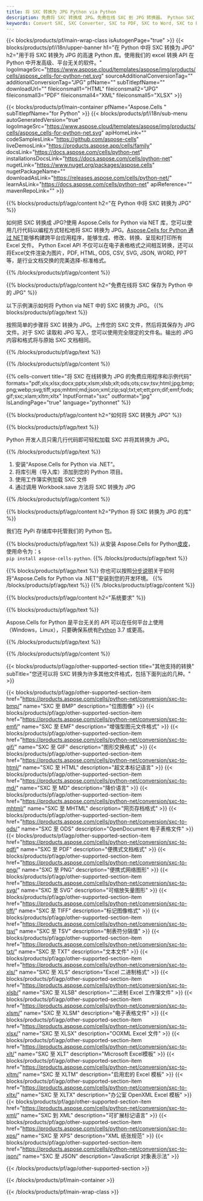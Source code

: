```yaml
---
title: 将 SXC 转换为 JPG Python via Python
description: 免费将 SXC 转换成 JPG。免费在线 SXC 到 JPG 转换器。 Python SXC 为 JPG。 SXC 通过 Python 到 JPG。
keywords: Convert SXC, SXC Converter, SXC to PDF, SXC to Word, SXC to PPT, SXC to Image
---
```

{{< blocks/products/pf/main-wrap-class isAutogenPage="true" >}}
{{< blocks/products/pf/i18n/upper-banner h1="在 Python 中将 SXC 转换为 JPG" h2="用于将 SXC 转换为 JPG 的高速 Python 库。使用我们的 excel 转换 API 在 Python 中开发高级、平台无关的软件。" logoImageSrc="https://www.aspose.cloud/templates/aspose/img/products/cells/aspose_cells-for-python-net.svg" sourceAdditionalConversionTag="" additionalConversionTag="JPG" pfName="" subTitlepfName="" downloadUrl="" fileiconsmall1="HTML" fileiconsmall2="JPG" fileiconsmall3="PDF" fileiconsmall4="XML" fileiconsmall5="XLSX" >}}

{{< blocks/products/pf/main-container pfName="Aspose.Cells " subTitlepfName="for Python" >}}
{{< blocks/products/pf/i18n/sub-menu autoGeneratedVersion="true" logoImageSrc="https://www.aspose.cloud/templates/aspose/img/products/cells/aspose_cells-for-python-net.svg" apiHomeLink="" codeSamplesLink="https://github.com/aspose-cells" liveDemosLink="https://products.aspose.app/cells/family" docsLink="https://docs.aspose.com/cells/python-net" installationsDocsLink="https://docs.aspose.com/cells/python-net" nugetLink="https://www.nuget.org/packages/aspose.cells" nugetPackageName="" downloadAsLink="https://releases.aspose.com/cells/python-net/" learnAsLink="https://docs.aspose.com/cells/python-net" apiReference="" mavenRepoLink="" >}}


{{% blocks/products/pf/agp/content h2="在 Python 中将 SXC 转换为 JPG" %}}

如何把 SXC 转换成 JPG?使用 Aspose.Cells for Python via NET 库，您可以使用几行代码以编程方式轻松地将 SXC 转换为 JPG。[Aspose.Cells for Python 通过 NET](https://pypi.org/project/aspose-cells-python/)能够构建跨平台应用程序，能够生成、修改、转换、呈现和打印所有 Excel 文件。 Python Excel API 不仅可以在电子表格格式之间相互转换，还可以将Excel文件渲染为图片，PDF, HTML, ODS, CSV, SVG, JSON, WORD, PPT等，是行业文档交换的完美选择-标准格式。

{{% /blocks/products/pf/agp/content %}}


{{% blocks/products/pf/agp/content h2="免费在线将 SXC 保存为 Python 中的 JPG" %}}

以下示例演示如何将 Python via NET 中的 SXC 转换为 JPG。
{{% blocks/products/pf/agp/text %}}

按照简单的步骤将 SXC 转换为 JPG。上传您的 SXC 文件，然后将其保存为 JPG 文件。对于 SXC 读取和 JPG 写入，您可以使用完全限定的文件名。输出的 JPG 内容和格式将与原始 SXC 文档相同。

{{% /blocks/products/pf/agp/text %}}

{{% /blocks/products/pf/agp/content %}}

{{% cells-convert title="将 SXC 在线转换为 JPG 的免费应用程序和示例代码" formats="pdf;xls;xlsx;docx;pptx;xlsm;xlsb;xlt;ods;ots;csv;tsv;html;jpg;bmp;png;webp;svg;tiff;xps;mhtml;md;json;xml;zip;sql;txt;et;ett;prn;dif;emf;fods;gif;sxc;xlam;xltm;xltx" InputFormat="sxc" outformat="jpg" IsLandingPage="true" language="pythonnet" %}}

{{% blocks/products/pf/agp/content h2="如何将 SXC 转换为 JPG" %}}

{{% blocks/products/pf/agp/text %}}

 Python 开发人员只需几行代码即可轻松加载 SXC 并将其转换为 JPG。

{{% /blocks/products/pf/agp/text %}}

1. 安装“Aspose.Cells for Python via .NET”。
1. 将库引用（导入库）添加到您的 Python 项目。
1. 使用工作簿实例加载 SXC 文件
1. 通过调用 Workbook.save 方法将 SXC 转换为 JPG

{{% /blocks/products/pf/agp/content %}}


{{% blocks/products/pf/agp/content h2="Python 将 SXC 转换为 JPG 的库" %}}

我们在 PyPi 存储库中托管我们的 Python 包。

{{% blocks/products/pf/agp/text %}}
从安装 Aspose.Cells for Python<a href="https://pypi.org/project/aspose-cells-python/">皮皮</a>，使用命令为：<code>$ pip install aspose-cells-python</code>.
{{% /blocks/products/pf/agp/text %}}

{{% blocks/products/pf/agp/text %}}
你也可以按照[分步说明](https://docs.aspose.com/cells/python-net/getting-started/)关于如何将“Aspose.Cells for Python via .NET”安装到您的开发环境。
{{% /blocks/products/pf/agp/text %}}
{{% /blocks/products/pf/agp/content %}}

{{% blocks/products/pf/agp/content h2="系统要求" %}}

{{% blocks/products/pf/agp/text %}}

 Aspose.Cells for Python 是平台无关的 API 可以在任何平台上使用（Windows，Linux），只要确保系统有[Python](https://www.python.org/downloads/) 3.7 或更高。
 
{{% /blocks/products/pf/agp/text %}}

{{% /blocks/products/pf/agp/content %}}



{{< blocks/products/pf/agp/other-supported-section title="其他支持的转换" subTitle="您还可以将 SXC 转换为许多其他文件格式，包括下面列出的几种。" >}}

{{< blocks/products/pf/agp/other-supported-section-item href="https://products.aspose.com/cells/python-net/conversion/sxc-to-bmp/" name="SXC 至 BMP" description="位图图像" >}}
{{< blocks/products/pf/agp/other-supported-section-item href="https://products.aspose.com/cells/python-net/conversion/sxc-to-emf/" name="SXC 至 EMF" description="增强型图元文件格式" >}}
{{< blocks/products/pf/agp/other-supported-section-item href="https://products.aspose.com/cells/python-net/conversion/sxc-to-gif/" name="SXC 至 GIF" description="图形交换格式" >}}
{{< blocks/products/pf/agp/other-supported-section-item href="https://products.aspose.com/cells/python-net/conversion/sxc-to-html/" name="SXC 至 HTML" description="超文本标记语言" >}}
{{< blocks/products/pf/agp/other-supported-section-item href="https://products.aspose.com/cells/python-net/conversion/sxc-to-md/" name="SXC 至 MD" description="降价语言" >}}
{{< blocks/products/pf/agp/other-supported-section-item href="https://products.aspose.com/cells/python-net/conversion/sxc-to-mhtml/" name="SXC 至 MHTML" description="网页存档格式" >}}
{{< blocks/products/pf/agp/other-supported-section-item href="https://products.aspose.com/cells/python-net/conversion/sxc-to-ods/" name="SXC 至 ODS" description="OpenDocument 电子表格文件" >}}
{{< blocks/products/pf/agp/other-supported-section-item href="https://products.aspose.com/cells/python-net/conversion/sxc-to-pdf/" name="SXC 至 PDF" description="便携式文档格式" >}}
{{< blocks/products/pf/agp/other-supported-section-item href="https://products.aspose.com/cells/python-net/conversion/sxc-to-png/" name="SXC 至 PNG" description="便携式网络图形" >}}
{{< blocks/products/pf/agp/other-supported-section-item href="https://products.aspose.com/cells/python-net/conversion/sxc-to-svg/" name="SXC 至 SVG" description="可缩放矢量图形" >}}
{{< blocks/products/pf/agp/other-supported-section-item href="https://products.aspose.com/cells/python-net/conversion/sxc-to-tiff/" name="SXC 至 TIFF" description="标记图像格式" >}}
{{< blocks/products/pf/agp/other-supported-section-item href="https://products.aspose.com/cells/python-net/conversion/sxc-to-tsv/" name="SXC 至 TSV" description="制表符分隔值" >}}
{{< blocks/products/pf/agp/other-supported-section-item href="https://products.aspose.com/cells/python-net/conversion/sxc-to-txt/" name="SXC 至 TXT" description="文本文件" >}}
{{< blocks/products/pf/agp/other-supported-section-item href="https://products.aspose.com/cells/python-net/conversion/sxc-to-xls/" name="SXC 至 XLS" description="Excel 二进制格式" >}}
{{< blocks/products/pf/agp/other-supported-section-item href="https://products.aspose.com/cells/python-net/conversion/sxc-to-xlsb/" name="SXC 至 XLSB" description="二进制 Excel 工作簿文件" >}}
{{< blocks/products/pf/agp/other-supported-section-item href="https://products.aspose.com/cells/python-net/conversion/sxc-to-xlsm/" name="SXC 至 XLSM" description="电子表格文件" >}}
{{< blocks/products/pf/agp/other-supported-section-item href="https://products.aspose.com/cells/python-net/conversion/sxc-to-xlsx/" name="SXC 至 XLSX" description="OOXML Excel 文件" >}}
{{< blocks/products/pf/agp/other-supported-section-item href="https://products.aspose.com/cells/python-net/conversion/sxc-to-xlt/" name="SXC 至 XLT" description="Microsoft Excel模板" >}}
{{< blocks/products/pf/agp/other-supported-section-item href="https://products.aspose.com/cells/python-net/conversion/sxc-to-xltm/" name="SXC 至 XLTM" description="启用宏的 Excel 模板" >}}
{{< blocks/products/pf/agp/other-supported-section-item href="https://products.aspose.com/cells/python-net/conversion/sxc-to-xltx/" name="SXC 至 XLTX" description="办公室 OpenXML Excel 模板" >}}
{{< blocks/products/pf/agp/other-supported-section-item href="https://products.aspose.com/cells/python-net/conversion/sxc-to-xml/" name="SXC 到 XML" description="可扩展标记语言" >}}
{{< blocks/products/pf/agp/other-supported-section-item href="https://products.aspose.com/cells/python-net/conversion/sxc-to-xps/" name="SXC 至 XPS" description="XML 纸张规范" >}}
{{< blocks/products/pf/agp/other-supported-section-item href="https://products.aspose.com/cells/python-net/conversion/sxc-to-json/" name="SXC 至 JSON" description="JavaScript 对象表示法" >}}

{{< /blocks/products/pf/agp/other-supported-section >}}

{{< /blocks/products/pf/main-container >}}
    
{{< /blocks/products/pf/main-wrap-class >}}
